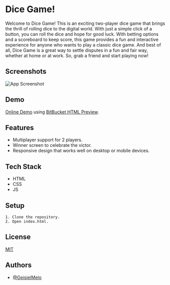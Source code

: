 # Dice Game!

Welcome to Dice Game! This is an exciting two-player dice game that brings the thrill of rolling dice to the digital world. With just a simple click of a button, you can roll the dice and hope for good luck. With betting options and a scoreboard to keep score, this game provides a fun and interactive experience for anyone who wants to play a classic dice game. And best of all, Dice Game is a great way to settle disputes in a fun and fair way, whether at home or at work. So, grab a friend and start playing now!


## Screenshots

![App Screenshot](https://github.com/GeisielMelo/Dice_Game/blob/main/readme.png?raw=true)


## Demo

[Online Demo](https://htmlpreview.github.io/?https://github.com/GeisielMelo/Dice_Game/blob/main/index.html) using [BitBucket HTML Preview](https://htmlpreview.github.io/).


## Features

- Multiplayer support for 2 players.
- Winner screen to celebrate the victor.
- Responsive design that works well on desktop or mobile devices.


## Tech Stack

- HTML
- CSS
- JS


## Setup
    1. Clone the repository.
    2. Open index.html.


## License

[MIT](https://choosealicense.com/licenses/mit/)


## Authors

- [@GeisielMelo](https://github.com/GeisielMelo)

